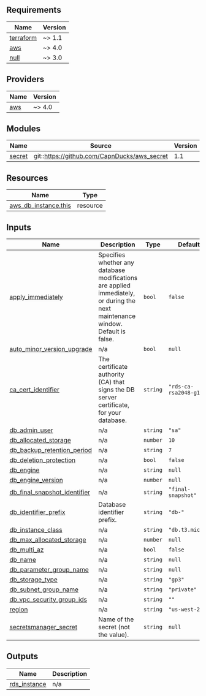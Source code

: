 <!-- BEGINNING OF PRE-COMMIT-TERRAFORM DOCS HOOK -->
## Requirements

| Name | Version |
|------|---------|
| <a name="requirement_terraform"></a> [terraform](#requirement\_terraform) | ~> 1.1 |
| <a name="requirement_aws"></a> [aws](#requirement\_aws) | ~> 4.0 |
| <a name="requirement_null"></a> [null](#requirement\_null) | ~> 3.0 |

## Providers

| Name | Version |
|------|---------|
| <a name="provider_aws"></a> [aws](#provider\_aws) | ~> 4.0 |

## Modules

| Name | Source | Version |
|------|--------|---------|
| <a name="module_secret"></a> [secret](#module\_secret) | git::https://github.com/CapnDucks/aws_secret | 1.1 |

## Resources

| Name | Type |
|------|------|
| [aws_db_instance.this](https://registry.terraform.io/providers/hashicorp/aws/latest/docs/resources/db_instance) | resource |

## Inputs

| Name | Description | Type | Default | Required |
|------|-------------|------|---------|:--------:|
| <a name="input_apply_immediately"></a> [apply\_immediately](#input\_apply\_immediately) | Specifies whether any database modifications are applied immediately, or during the next maintenance window. Default is false. | `bool` | `false` | no |
| <a name="input_auto_minor_version_upgrade"></a> [auto\_minor\_version\_upgrade](#input\_auto\_minor\_version\_upgrade) | n/a | `bool` | `null` | no |
| <a name="input_ca_cert_identifier"></a> [ca\_cert\_identifier](#input\_ca\_cert\_identifier) | The certificate authority (CA) that signs the DB server certificate, for your database. | `string` | `"rds-ca-rsa2048-g1"` | no |
| <a name="input_db_admin_user"></a> [db\_admin\_user](#input\_db\_admin\_user) | n/a | `string` | `"sa"` | no |
| <a name="input_db_allocated_storage"></a> [db\_allocated\_storage](#input\_db\_allocated\_storage) | n/a | `number` | `10` | no |
| <a name="input_db_backup_retention_period"></a> [db\_backup\_retention\_period](#input\_db\_backup\_retention\_period) | n/a | `string` | `7` | no |
| <a name="input_db_deletion_protection"></a> [db\_deletion\_protection](#input\_db\_deletion\_protection) | n/a | `bool` | `false` | no |
| <a name="input_db_engine"></a> [db\_engine](#input\_db\_engine) | n/a | `string` | `null` | no |
| <a name="input_db_engine_version"></a> [db\_engine\_version](#input\_db\_engine\_version) | n/a | `number` | `null` | no |
| <a name="input_db_final_snapshot_identifier"></a> [db\_final\_snapshot\_identifier](#input\_db\_final\_snapshot\_identifier) | n/a | `string` | `"final-snapshot"` | no |
| <a name="input_db_identifier_prefix"></a> [db\_identifier\_prefix](#input\_db\_identifier\_prefix) | Database identifier prefix. | `string` | `"db-"` | no |
| <a name="input_db_instance_class"></a> [db\_instance\_class](#input\_db\_instance\_class) | n/a | `string` | `"db.t3.micro"` | no |
| <a name="input_db_max_allocated_storage"></a> [db\_max\_allocated\_storage](#input\_db\_max\_allocated\_storage) | n/a | `number` | `null` | no |
| <a name="input_db_multi_az"></a> [db\_multi\_az](#input\_db\_multi\_az) | n/a | `bool` | `false` | no |
| <a name="input_db_name"></a> [db\_name](#input\_db\_name) | n/a | `string` | `null` | no |
| <a name="input_db_parameter_group_name"></a> [db\_parameter\_group\_name](#input\_db\_parameter\_group\_name) | n/a | `string` | `null` | no |
| <a name="input_db_storage_type"></a> [db\_storage\_type](#input\_db\_storage\_type) | n/a | `string` | `"gp3"` | no |
| <a name="input_db_subnet_group_name"></a> [db\_subnet\_group\_name](#input\_db\_subnet\_group\_name) | n/a | `string` | `"private"` | no |
| <a name="input_db_vpc_security_group_ids"></a> [db\_vpc\_security\_group\_ids](#input\_db\_vpc\_security\_group\_ids) | n/a | `string` | `""` | no |
| <a name="input_region"></a> [region](#input\_region) | n/a | `string` | `"us-west-2"` | no |
| <a name="input_secretsmanager_secret"></a> [secretsmanager\_secret](#input\_secretsmanager\_secret) | Name of the secret (not the value). | `string` | `null` | no |

## Outputs

| Name | Description |
|------|-------------|
| <a name="output_rds_instance"></a> [rds\_instance](#output\_rds\_instance) | n/a |
<!-- END OF PRE-COMMIT-TERRAFORM DOCS HOOK -->